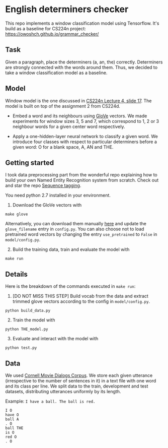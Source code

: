 # English determiners checker

This repo implements a window classification model using Tensorflow.
It's build as a baseline for CS224n project: https://owoshch.github.io/grammar_checker/

## Task

Given a paragraph, place the determiners (a, an, the) correctly. Determiners are strongly connected with the words around them. Thus, we decided to take a window classification model as a baseline. 

## Model

Window model is the one discussed in [CS224n Lecture 4, slide 17](http://web.stanford.edu/class/cs224n/lectures/lecture4.pdf).
The model is built on top of the assignment 2 from CS224d.

* Embed a word and its neighbours using [GloVe](https://nlp.stanford.edu/projects/glove/) vectors. We made experiments for window sizes 3, 5 and 7, which correspond to 1, 2 or 3 neighbour words for a given center word respectively. 

* Apply a one-hidden-layer neural network to classify a given word. We introduce four classes with respect to particular determiners before a given word: O for a blank space, A, AN and THE.


## Getting started

I took data preprocessing part from the wonderful repo explaining how to build your own Named Entity Recognition system from scratch. Check out and star the repo [Sequence tagging](https://github.com/guillaumegenthial/sequence_tagging).

You need python 2.7 installed in your environment. 

1. Download the GloVe vectors with

```
make glove
```

Alternatively, you can download them manually [here](https://nlp.stanford.edu/projects/glove/) and update the `glove_filename` entry in `config.py`. You can also choose not to load pretrained word vectors by changing the entry `use_pretrained` to `False` in `model/config.py`.

2. Build the training data, train and evaluate the model with
```
make run
```

## Details


Here is the breakdown of the commands executed in `make run`:

1. [DO NOT MISS THIS STEP] Build vocab from the data and extract trimmed glove vectors according to the config in `model/config.py`.

```
python build_data.py
```

2. Train the model with

```
python THE_model.py
```

3. Evaluate and interact with the model with
```
python test.py
```

## Data


We used [Cornell Movie Dialogs Corpus](http://www.cs.cornell.edu/~cristian/Cornell_Movie-Dialogs_Corpus.html). We store each given utterance (irrespective to the number of sentences in it) in a text file with one word and its class per line. We split data to the train, development and test datasets, distributing utterances uniformly by its length.

Example: `I have a ball. The ball is red.`

```
I O
have O
ball A
. O
ball THE
is O
red O
. O
```





